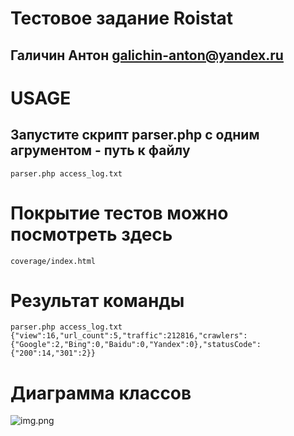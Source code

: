 # Тестовое задание Roistat
## Галичин Антон galichin-anton@yandex.ru

# USAGE
## Запустите скрипт parser.php с одним агрументом - путь к файлу
```parser.php access_log.txt```

# Покрытие тестов можно посмотреть здесь
```coverage/index.html```

# Результат команды 
```parser.php access_log.txt```
```{"view":16,"url_count":5,"traffic":212816,"crawlers":{"Google":2,"Bing":0,"Baidu":0,"Yandex":0},"statusCode":{"200":14,"301":2}}```

# Диаграмма классов 
![img.png](img.png)
